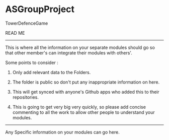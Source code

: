 ASGroupProject
==============

TowerDefenceGame


READ ME

------
This is where all the information on your separate modules should go so that other member's can integrate  their modules with others'.

Some points to consider :

1. Only add relevant data to the Folders.

2. The folder is public so don't put any inappropriate information on here.

3. This will get synced with anyone's Github apps who added this to their repositories.

4. This is going to get very big very quickly, so please add concise commenting to all the work to allow 
other people to understand your modules.

-----



Any Specific information on your modules can go here.
